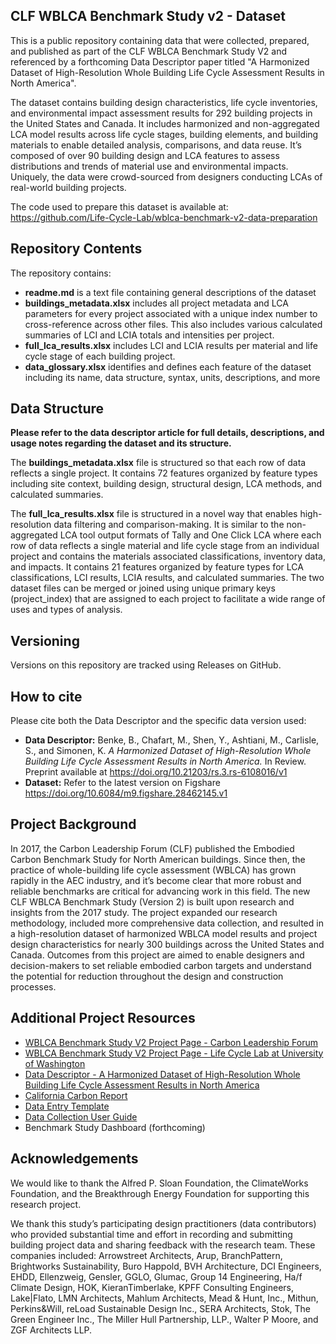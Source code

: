 ## CLF WBLCA Benchmark Study v2 - Dataset
This is a public repository containing data that were collected, prepared, and published as part of the CLF WBLCA Benchmark Study V2 and referenced by a forthcoming Data Descriptor paper titled "A Harmonized Dataset of High-Resolution Whole Building Life Cycle Assessment Results in North America". 

The dataset contains building design characteristics, life cycle inventories, and environmental impact assessment results for 292 building projects in the United States and Canada. It includes harmonized and non-aggregated LCA model results across life cycle stages, building elements, and building materials to enable detailed analysis, comparisons, and data reuse. It’s composed of over 90 building design and LCA features to assess distributions and trends of material use and environmental impacts. Uniquely, the data were crowd-sourced from designers conducting LCAs of real-world building projects.

The code used to prepare this dataset is available at: https://github.com/Life-Cycle-Lab/wblca-benchmark-v2-data-preparation

## Repository Contents
The repository contains:
- **readme.md** is a text file containing general descriptions of the dataset
- **buildings_metadata.xlsx** includes all project metadata and LCA parameters for every project associated with a unique index number to cross-reference across other files. This also includes various calculated summaries of LCI and LCIA totals and intensities per project. 
- **full_lca_results.xlsx** includes LCI and LCIA results per material and life cycle stage of each building project. 
- **data_glossary.xlsx** identifies and defines each feature of the dataset including its name, data structure, syntax, units, descriptions, and more

## Data Structure
**Please refer to the data descriptor article for full details, descriptions, and usage notes regarding the dataset and its structure.**

The **buildings_metadata.xlsx** file is structured so that each row of data reflects a single project. It contains 72 features organized by feature types including site context, building design, structural design, LCA methods, and calculated summaries. 

The **full_lca_results.xlsx** file is structured in a novel way that enables high-resolution data filtering and comparison-making. It is similar to the non-aggregated LCA tool output formats of Tally and One Click LCA where each row of data reflects a single material and life cycle stage from an individual project and contains the materials associated classifications, inventory data, and impacts. It contains 21 features organized by feature types for LCA classifications, LCI results, LCIA results, and calculated summaries. The two dataset files can be merged or joined using unique primary keys (project_index) that are assigned to each project to facilitate a wide range of uses and types of analysis. 

## Versioning
Versions on this repository are tracked using Releases on GitHub. 

## How to cite
Please cite both the Data Descriptor and the specific data version used:
- **Data Descriptor:** Benke, B., Chafart, M., Shen, Y., Ashtiani, M., Carlisle, S., and Simonen, K.  *A Harmonized Dataset of High-Resolution Whole Building Life Cycle Assessment Results in North America.* In Review. Preprint available at https://doi.org/10.21203/rs.3.rs-6108016/v1
- **Dataset:** Refer to the latest version on Figshare https://doi.org/10.6084/m9.figshare.28462145.v1

## Project Background 
In 2017, the Carbon Leadership Forum (CLF) published the Embodied Carbon Benchmark Study for North American buildings. Since then, the practice of whole-building life cycle assessment (WBLCA) has grown rapidly in the AEC industry, and it’s become clear that more robust and reliable benchmarks are critical for advancing work in this field. The new CLF WBLCA Benchmark Study (Version 2) is built upon research and insights from the 2017 study. The project expanded our research methodology, included more comprehensive data collection, and resulted in a high-resolution dataset of harmonized WBLCA model results and project design characteristics for nearly 300 buildings across the United States and Canada. Outcomes from this project are aimed to enable designers and decision-makers to set reliable embodied carbon targets and understand the potential for reduction throughout the design and construction processes.

## Additional Project Resources
- [WBLCA Benchmark Study V2 Project Page - Carbon Leadership Forum](https://carbonleadershipforum.org/clf-wblca-v2/)
- [WBLCA Benchmark Study V2 Project Page - Life Cycle Lab at University of Washington](https://www.lifecyclelab.org/projects/)
- [Data Descriptor - A Harmonized Dataset of High-Resolution Whole Building Life Cycle Assessment Results in North America](https://doi.org/10.21203/rs.3.rs-6108016/v1)
- [California Carbon Report](https://carbonleadershipforum.org/california-carbon/)
- [Data Entry Template](https://hdl.handle.net/1773/51286)
- [Data Collection User Guide](https://hdl.handle.net/1773/51285)
- Benchmark Study Dashboard (forthcoming)

## Acknowledgements
We would like to thank the Alfred P. Sloan Foundation, the ClimateWorks Foundation, and the Breakthrough Energy Foundation for supporting this research project. 

We thank this study’s participating design practitioners (data contributors) who provided substantial time and effort in recording and submitting building project data and sharing feedback with the research team. These companies included: Arrowstreet Architects, Arup, BranchPattern, Brightworks Sustainability, Buro Happold, BVH Architecture, DCI Engineers, EHDD, Ellenzweig, Gensler, GGLO, Glumac, Group 14 Engineering, Ha/f Climate Design, HOK, KieranTimberlake, KPFF Consulting Engineers, Lake|Flato, LMN Architects, Mahlum Architects, Mead & Hunt, Inc., Mithun, Perkins&Will, reLoad Sustainable Design Inc., SERA Architects, Stok, The Green Engineer Inc., The Miller Hull Partnership, LLP., Walter P Moore, and ZGF Architects LLP.
